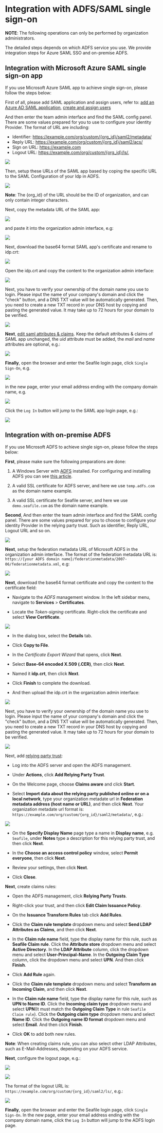# Integration with ADFS/SAML single sign-on

**NOTE**: The following operations can only be performed by organization administrators.

The detailed steps depends on which ADFS service you use. We provide integration steps for Azure SAML SSO and on-premise ADFS.

## Integration with Microsoft Azure SAML single sign-on app

If you use Microsoft Azure SAML app to achieve single sign-on, please follow the steps below:

First of all, please add SAML application and assign users, refer to: [add an Azure AD SAML application](https://docs.microsoft.com/en-us/azure/active-directory/manage-apps/add-application-portal), [create and assign users](https://docs.microsoft.com/en-us/azure/active-directory/manage-apps/add-application-portal-assign-users)

And then enter the team admin interface and find the SAML config panel.  There are some values prepared for you to use to configure your identity Provider. The format of URL are including:

* Identifier:  https://example.com/org/custom/{org_id}/saml2/metadata/
* Reply URL: https://example.com/org/custom/{org_id}/saml2/acs/
* Sign on URL:   https://example.com
* Logout URL:  https://example.com/org/custom/{org_id}/ls/,

![](./images/auto-upload/8c1988cd-1f66-47c9-ac61-650e8245efcf.png)

Then, setup these URLs of the SAML app based by coping the specific URL to the SAML Configuration of your Idp in ADFS.

![](./images/auto-upload/2a6bdc13-88f8-418b-90e3-cba0a67b12e7.png)

__Note__: The {org_id} of the URL should be the ID of organization, and can only contain integer characters.

Next, copy the metadata URL of the SAML app:

![](./images/auto-upload/6702c7c7-a205-4b18-91d2-48dd1a1b7b03.png)

and paste it into the organization admin interface, e.g:

![](./images/auto-upload/d2252310-0c30-4d88-a553-5711820a65df.png)

Next, download the base64 format SAML app's certificate and rename to idp.crt:

![](./images/auto-upload/3aa0b19d-46ac-426e-adcc-b3869b0a95a1.png)

 Open the idp.crt and copy the content to the organization admin interface:

![](./images/auto-upload/5b3ff455-de3f-4585-93d2-8ecc1c7cc0ea.png)

Next, you have to verify your ownership of the domain name you use to login. Please input the name of your company's domain and click the "check" button, and a DNS TXT value will be automatically generated. Then, you need to create a new TXT record in your DNS host by copying and pasting the generated value. It may take up to 72 hours for your domain to be verified.

![](./images/auto-upload/d88fd998-1382-4b1f-901b-60bb5d874c5a.png)





**Next**, [edit saml attributes & claims](https://learn.microsoft.com/en-us/azure/active-directory/develop/saml-claims-customization). Keep the default attributes & claims of SAML app unchanged, the _uid_ attribute must be added, the _mail_ and _name_ attributes are optional, e.g.:

![](./images/auto-upload/abee9c69-f03d-4735-9231-92bd923b9ceb.png)

**Finally**, open the browser and enter the Seafile login page, click `Single Sign-On`, e.g.

![](./images/auto-upload/d88fd998-1382-4b1f-901b-60bb5d874c6e.png)

in the new page, enter your email address ending with the company domain name, e.g.

![](./images/auto-upload/bfd4a31c-2533-435d-9231-7f187117a139.png)

Click the `Log In` button will jump to the SAML app login page, e.g.:

![](./images/auto-upload/21dc07ae-89a7-4281-be18-566a64bca922.png)

## Integration with on-premise ADFS

If you use Microsoft ADFS to achieve single sign-on, please follow the steps below:

**First**, please make sure the following preparations are done:

1. A Windows Server with [ADFS](https://learn.microsoft.com/en-us/windows-server/identity/active-directory-federation-services) installed. For configuring and installing ADFS you can see [this article](https://learn.microsoft.com/en-us/windows-server/identity/ad-fs/deployment/deploying-a-federation-server-farm).

2. A valid SSL certificate for ADFS server, and here we use `temp.adfs.com` as the domain name example.

3. A valid SSL certificate for Seafile server, and here we use `demo.seafile.com` as the domain name example.

**Second**, And then enter the team admin interface and find the SAML config panel. There are some values prepared for you to choose to configure your identity Provider in the relying party trust. Such as identifier, Reply URL,  Logout URL and so on.

![](./images/auto-upload/8c1988cd-1f66-47c9-ac61-650e8245efcf.png)

**Next**, setup the federation metadata URL of Microsoft ADFS in the organization admin interface. The format of the federation metadata URL is: `https://{your ADFS domain name}/federationmetadata/2007-06/federationmetadata.xml`, e.g:

![](./images/auto-upload/bde53e1b-dfef-4693-bba8-8ec8801627d6.png)

**Next**, download the base64 format certificate and copy the content to the certificate field:

* Navigate to the _ADFS_ management window. In the left sidebar menu, navigate to **Services** > **Certificates**.

* Locate the _Token-signing_ certificate. Right-click the certificate and select **View Certificate**.

![](./images/auto-upload/7a1eead2-272f-40ec-9768-effc1d4f3273.png)

* In the dialog box, select the **Details** tab.

* Click **Copy to File**.

* In the _Certificate Export Wizard_ that opens, click **Next**.

* Select **Base-64 encoded X.509 (.CER)**, then click **Next**.

* Named it **idp.crt**, then click **Next**.

* Click **Finish** to complete the download.

* And then upload the idp.crt in the organization admin interface:

![](./images/auto-upload/7f2b4010-5f50-4184-9d56-fe60d5a5809e.png)

Next, you have to verify your ownership of the domain name you use to login. Please input the name of your company's domain and click the "check" button, and a DNS TXT value will be automatically generated. Then, you need to create a new TXT record in your DNS host by copying and pasting the generated value. It may take up to 72 hours for your domain to be verified.

![](./images/auto-upload/d88fd998-1382-4b1f-901b-60bb5d874c5a.png)







Next, add [relying party trust](https://learn.microsoft.com/en-us/windows-server/identity/ad-fs/operations/create-a-relying-party-trust#to-create-a-claims-aware-relying-party-trust-using-federation-metadata):

* Log into the ADFS server and open the ADFS management.

* Under **Actions**, click **Add Relying Party Trust**.

* On the Welcome page, choose **Claims aware** and click **Start**.

* Select **Import data about the relying party published online or on a local network**, type your organization metadate url in **Federation metadata address (host name or URL)**, and then click **Next**. Your organization metadate url format is: `https://example.com/org/custom/{org_id}/saml2/metadata/`, e.g.:

![](./images/auto-upload/e343f174-e31c-4aba-8f26-2b78927f625c.png)

* On the **Specify Display Name** page type a name in **Display name**, e.g. `Seafile`, under **Notes** type a description for this relying party trust, and then click **Next**.

* In the **Choose an access control policy** window, select **Permit everyone**, then click **Next**.

* Review your settings, then click **Next**.

* Click **Close**.

**Next**, create claims rules:

* Open the ADFS management, click **Relying Party Trusts**.

* Right-click your trust, and then click **Edit Claim Issuance Policy**.

* On the **Issuance Transform Rules** tab click **Add Rules**.

* Click the **Claim rule template** dropdown menu and select **Send LDAP Attributes as Claims**, and then click **Next**.

* In the **Claim rule name** field, type the display name for this rule, such as **Seafile Claim rule**. Click the **Attribute store** dropdown menu and select **Active Directory**. In the **LDAP Attribute** column, click the dropdown menu and select **User-Principal-Name**. In the **Outgoing Claim Type** column, click the dropdown menu and select **UPN**. And then click **Finish**.

* Click **Add Rule** again.

* Click the **Claim rule template** dropdown menu and select **Transform an Incoming Claim**, and then click **Next**.

* In the **Claim rule name** field, type the display name for this rule, such as **UPN to Name ID**. Click the **Incoming claim type** dropdown menu and select **UPN**(It must match the **Outgoing Claim Type** in rule `Seafile Claim rule`). Click the **Outgoing claim type** dropdown menu and select **Name ID**. Click the **Outgoing name ID format** dropdown menu and select **Email**. And then click **Finish**.

* Click **OK** to add both new rules.

__Note__: When creating claims rule, you can also select other LDAP Attributes, such as E-Mail-Addresses, depending on your ADFS service.

**Next**, configure the logout page, e.g.:

![](./images/auto-upload/0beb35c6-89ef-4e8c-8956-9b3c74f50aa8.png)

![](./images/auto-upload/3a3281c6-eb25-41c3-b2bb-94d7f9d22eec.png)

The format of the logout URL is: `https://example.com/org/custom/{org_id}/saml2/ls/`, e.g.:

![](./images/auto-upload/1e6326f5-60eb-4720-8e55-c92f6c2f5f68.png)

**Finally**, open the browser and enter the Seafile login page, click `Single Sign-On`. In the new page, enter your email address ending with the company domain name, click the `Log In` button will jump to the ADFS login page.
